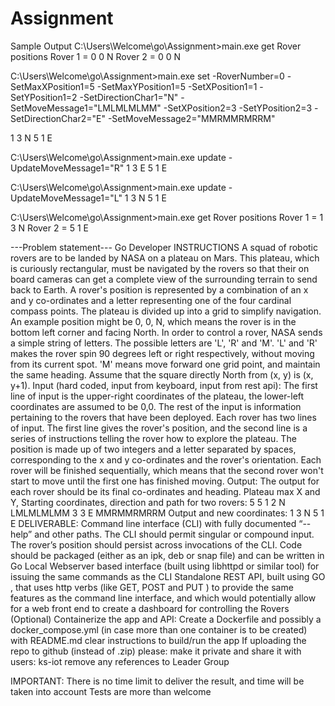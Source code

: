 # Assignment
Sample Output
C:\Users\Welcome\go\Assignment>main.exe get
Rover positions
Rover 1 =  0   0   N
Rover 2 =  0   0   N

C:\Users\Welcome\go\Assignment>main.exe set -RoverNumber=0 -SetMaxXPosition1=5 -SetMaxYPosition1=5 -SetXPosition1=1 -SetYPosition1=2 -SetDirectionChar1="N" -SetMoveMessage1="LMLMLMLMM" -SetXPosition2=3 -SetYPosition2=3 -SetDirectionChar2="E" -SetMoveMessage2="MMRMMRMRRM"

1   3   N
5   1   E

C:\Users\Welcome\go\Assignment>main.exe update -UpdateMoveMessage1="R"
1   3   E
5   1   E

C:\Users\Welcome\go\Assignment>main.exe update -UpdateMoveMessage1="L"
1   3   N
5   1   E

C:\Users\Welcome\go\Assignment>main.exe get
Rover positions
Rover 1 =  1   3   N
Rover 2 =  5   1   E

---Problem statement---
Go Developer
INSTRUCTIONS
A squad of robotic rovers are to be landed by NASA on a plateau on Mars.
This plateau, which is curiously rectangular, must be navigated by the rovers so that their on board cameras can get a complete view of the
surrounding terrain to send back to Earth.
A rover's position is represented by a combination of an x and y co-ordinates and a letter representing one of the four cardinal compass points.
The plateau is divided up into a grid to simplify navigation. An example position might be 0, 0, N, which means the rover is in the bottom left
corner and facing North.
In order to control a rover, NASA sends a simple string of letters. The possible letters are 'L', 'R' and 'M'. 'L' and 'R' makes the rover spin 90
degrees left or right respectively, without moving from its current spot.
'M' means move forward one grid point, and maintain the same heading.
Assume that the square directly North from (x, y) is (x, y+1).
Input (hard coded, input from keyboard, input from rest api):
The first line of input is the upper-right coordinates of the plateau, the lower-left coordinates are assumed to be 0,0. The rest of the input is
information pertaining to the rovers that have been deployed. Each rover has two lines of input. The first line gives the rover's position, and
the second line is a series of instructions telling the rover how to explore the plateau.
The position is made up of two integers and a letter separated by spaces, corresponding to the x and y co-ordinates and the rover's
orientation. Each rover will be finished sequentially, which means that the second rover won't start to move until the first one has finished
moving. Output:
The output for each rover should be its final co-ordinates and heading.
Plateau max X and Y, Starting coordinates, direction and path for two rovers:
5 5
1 2 N
LMLMLMLMM
3 3 E
MMRMMRMRRM
Output and new coordinates:
1 3 N
5 1 E
DELIVERABLE:
Command line interface (CLI) with fully documented “--help” and other paths. The CLI should permit singular or compound input. The
rover’s position should persist across invocations of the CLI.
Code should be packaged (either as an ipk, deb or snap file) and can be written in Go
Local Webserver based interface (built using libhttpd or similar tool) for issuing the same commands as the CLI Standalone REST
API, built using GO , that uses http verbs (like GET, POST and PUT ) to provide the same features as the command line interface,
and which would potentially allow for a web front end to create a dashboard for controlling the Rovers
(Optional) Containerize the app and API: Create a Dockerfile and possibly a docker_compose.yml (in case more than
one container is to be created) with README.md clear instructions to build/run the app
If uploading the repo to github (instead of .zip) please:
make it private and share it with users: ks-iot
remove any references to Leader Group

IMPORTANT:
There is no time limit to deliver the result, and time will be taken into account
Tests are more than welcome
